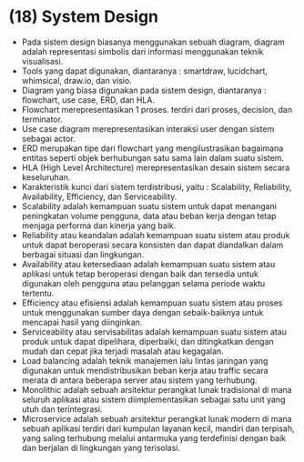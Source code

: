# (18) System Design
- Pada sistem design biasanya menggunakan sebuah diagram, diagram adalah representasi simbolis dari informasi menggunakan teknik visualisasi.
- Tools yang dapat digunakan, diantaranya : smartdraw, lucidchart, whimsical, draw.io, dan visio.
- Diagram yang biasa digunakan pada sistem design, diantaranya : flowchart, use case, ERD, dan HLA.
- Flowchart merepresentasikan 1 proses. terdiri dari proses, decision, dan terminator.
- Use case diagram merepresentasikan interaksi user dengan sistem sebagai actor.
- ERD merupakan tipe dari flowchart yang mengilustrasikan bagaimana entitas seperti objek berhubungan satu sama lain dalam suatu sistem.
- HLA (High Level Architecture) merepresentasikan desain sistem secara keseluruhan.
- Karakteristik kunci dari sistem terdistribusi, yaitu : Scalability, Reliability, Availability, Efficiency, dan Serviceability.
- Scalability adalah kemampuan suatu sistem untuk dapat menangani peningkatan volume pengguna, data atau beban kerja dengan tetap menjaga performa dan kinerja yang baik.
- Reliability atau keandalan adalah kemampuan suatu sistem atau produk untuk dapat beroperasi secara konsisten dan dapat diandalkan dalam berbagai situasi dan lingkungan.
- Availability atau ketersediaan adalah kemampuan suatu sistem atau aplikasi untuk tetap beroperasi dengan baik dan tersedia untuk digunakan oleh pengguna atau pelanggan selama periode waktu tertentu.
- Efficiency atau efisiensi adalah kemampuan suatu sistem atau proses untuk menggunakan sumber daya dengan sebaik-baiknya untuk mencapai hasil yang diinginkan.
- Serviceability atau servisabilitas adalah kemampuan suatu sistem atau produk untuk dapat dipelihara, diperbaiki, dan ditingkatkan dengan mudah dan cepat jika terjadi masalah atau kegagalan.
- Load balancing adalah teknik manajemen lalu lintas jaringan yang digunakan untuk mendistribusikan beban kerja atau traffic secara merata di antara beberapa server atau sistem yang terhubung.
- Monolithic adalah sebuah arsitektur perangkat lunak tradisional di mana seluruh aplikasi atau sistem diimplementasikan sebagai satu unit yang utuh dan terintegrasi.
- Microservice adalah sebuah arsitektur perangkat lunak modern di mana sebuah aplikasi terdiri dari kumpulan layanan kecil, mandiri dan terpisah, yang saling terhubung melalui antarmuka yang terdefinisi dengan baik dan berjalan di lingkungan yang terisolasi.